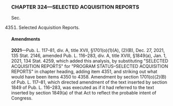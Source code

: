 ### **CHAPTER 324—SELECTED ACQUISITION REPORTS** ###

Sec.

4351. Selected Acquisition Reports.

#### Amendments ####

**2021**—Pub. L. 117–81, div. A, title XVII, §1701(o)(1)(A), (2)(B), Dec. 27, 2021, 135 Stat. 2146, amended Pub. L. 116–283, div. A, title XVIII, §1849(a), Jan. 1, 2021, 134 Stat. 4259, which added this analysis, by substituting "SELECTED ACQUISITION REPORTS" for "PROGRAM STATUS–SELECTED ACQUISITION REPORTS" in chapter heading, adding item 4351, and striking out what would have been items 4350 to 4358. Amendment by section 1701(o)(2)(B) of Pub. L. 117–81, which directed amendment of the text inserted by section 1849 of Pub. L. 116–283, was executed as if it had referred to the text inserted by section 1849(a) of that Act to reflect the probable intent of Congress.